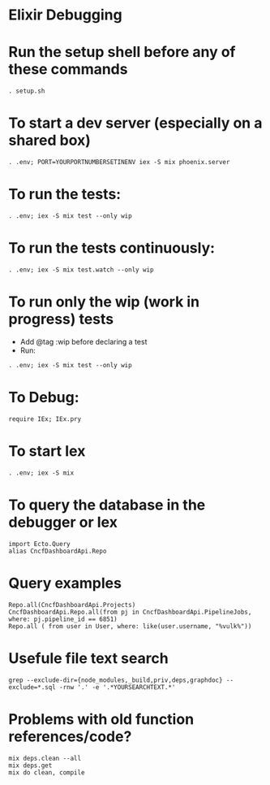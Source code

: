 # Elixir Debugging

# Run the setup shell before any of these commands
```
. setup.sh
```

# To start a dev server (especially on a shared box)
```
. .env; PORT=YOURPORTNUMBERSETINENV iex -S mix phoenix.server
```

# To run the tests:
```
. .env; iex -S mix test --only wip 
```

# To run the tests continuously:
```
. .env; iex -S mix test.watch --only wip
```

# To run only the wip (work in progress) tests
  * Add @tag :wip before declaring a test
  * Run:
  ```
  . .env; iex -S mix test --only wip 
  ```

# To Debug:
```
require IEx; IEx.pry
```

# To start Iex
```
. .env; iex -S mix
```

# To query the database in the debugger or Iex
```
import Ecto.Query
alias CncfDashboardApi.Repo
```
# Query examples
```
Repo.all(CncfDashboardApi.Projects)
CncfDashboardApi.Repo.all(from pj in CncfDashboardApi.PipelineJobs, where: pj.pipeline_id == 6851)
Repo.all ( from user in User, where: like(user.username, "%vulk%")) 
```

# Usefule file text search
```
grep --exclude-dir={node_modules,_build,priv,deps,graphdoc} --exclude=*.sql -rnw '.' -e '.*YOURSEARCHTEXT.*'
```

# Problems with old function references/code?
```
mix deps.clean --all
mix deps.get 
mix do clean, compile
```
